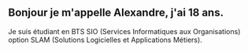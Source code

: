 <h2>Bonjour je m'appelle Alexandre, j'ai 18 ans.</h2>
<p>Je suis étudiant en BTS SIO (Services Informatiques aux Organisations) option SLAM (Solutions Logicielles et Applications Métiers).</p>
